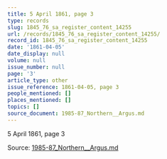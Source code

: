 ```yaml
---
title: 5 April 1861, page 3
type: records
slug: 1845_76_sa_register_content_14255
url: /records/1845_76_sa_register_content_14255/
record_id: 1845_76_sa_register_content_14255
date: '1861-04-05'
date_display: null
volume: null
issue_number: null
page: '3'
article_type: other
issue_reference: 1861-04-05, page 3
people_mentioned: []
places_mentioned: []
topics: []
source_document: 1985-87_Northern__Argus.md
---
```


5 April 1861, page 3

Source: [1985-87_Northern__Argus.md](/downloads/markdown/1985-87_Northern__Argus.md)
